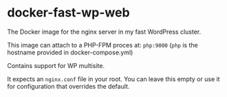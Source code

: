 # docker-fast-wp-web
The Docker image for the nginx server in my fast WordPress cluster.

This image can attach to a PHP-FPM proces at:
`php:9000`
(`php` is the hostname provided in docker-compose.yml)

Contains support for WP multisite.

It expects an `nginx.conf` file in your root. You can leave this empty or use it for configuration that overrides the default.
